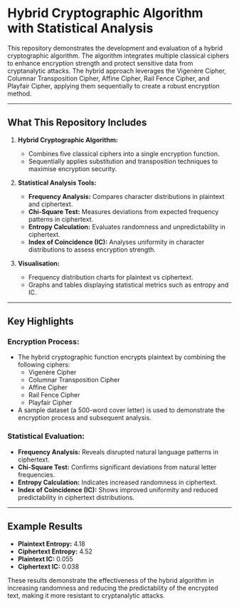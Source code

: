 # Hybrid Cryptographic Algorithm with Statistical Analysis

This repository demonstrates the development and evaluation of a hybrid cryptographic algorithm. The algorithm integrates multiple classical ciphers to enhance encryption strength and protect sensitive data from cryptanalytic attacks. The hybrid approach leverages the Vigenère Cipher, Columnar Transposition Cipher, Affine Cipher, Rail Fence Cipher, and Playfair Cipher, applying them sequentially to create a robust encryption method.

---

## What This Repository Includes

1. **Hybrid Cryptographic Algorithm:**
   - Combines five classical ciphers into a single encryption function.
   - Sequentially applies substitution and transposition techniques to maximise encryption security.

2. **Statistical Analysis Tools:**
   - **Frequency Analysis:** Compares character distributions in plaintext and ciphertext.
   - **Chi-Square Test:** Measures deviations from expected frequency patterns in ciphertext.
   - **Entropy Calculation:** Evaluates randomness and unpredictability in ciphertext.
   - **Index of Coincidence (IC):** Analyses uniformity in character distributions to assess encryption strength.

3. **Visualisation:**
   - Frequency distribution charts for plaintext vs ciphertext.
   - Graphs and tables displaying statistical metrics such as entropy and IC.

---

## Key Highlights

### Encryption Process:
- The hybrid cryptographic function encrypts plaintext by combining the following ciphers:
  - Vigenère Cipher
  - Columnar Transposition Cipher
  - Affine Cipher
  - Rail Fence Cipher
  - Playfair Cipher
- A sample dataset (a 500-word cover letter) is used to demonstrate the encryption process and subsequent analysis.

### Statistical Evaluation:
- **Frequency Analysis:** Reveals disrupted natural language patterns in ciphertext.
- **Chi-Square Test:** Confirms significant deviations from natural letter frequencies.
- **Entropy Calculation:** Indicates increased randomness in ciphertext.
- **Index of Coincidence (IC):** Shows improved uniformity and reduced predictability in ciphertext distributions.

---

## Example Results

- **Plaintext Entropy:** 4.18
- **Ciphertext Entropy:** 4.52
- **Plaintext IC:** 0.055
- **Ciphertext IC:** 0.038

These results demonstrate the effectiveness of the hybrid algorithm in increasing randomness and reducing the predictability of the encrypted text, making it more resistant to cryptanalytic attacks.
